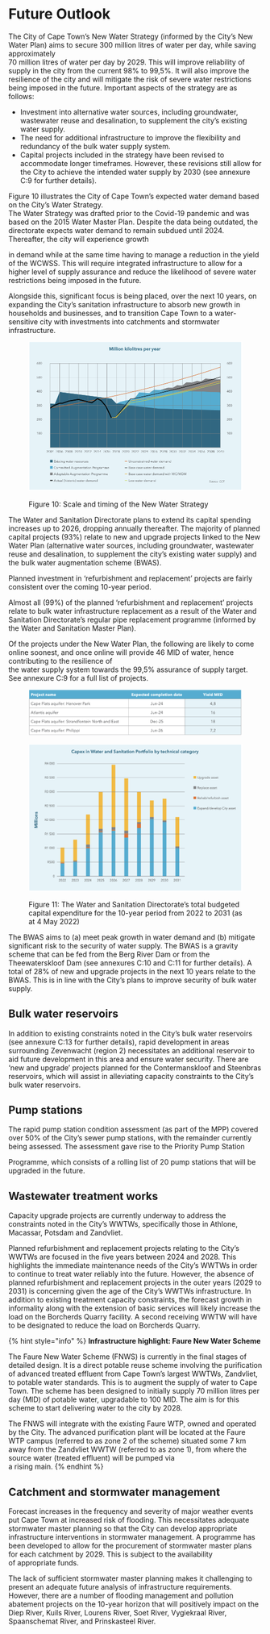 # Future Outlook

The City of Cape Town’s New Water Strategy (informed by the City’s New Water Plan) aims to secure 300 million litres of water per day, while saving approximately\
70 million litres of water per day by 2029. This will improve reliability of supply in the city from the current 98% to 99,5%. It will also improve the resilience of the city and will mitigate the risk of severe water restrictions being imposed in the future. Important aspects of the strategy are as follows:

* Investment into alternative water sources, including groundwater, wastewater reuse and desalination, to supplement the city’s existing water supply.
* The need for additional infrastructure to improve the flexibility and redundancy of the bulk water supply system.
* Capital projects included in the strategy have been revised to accommodate longer timeframes. However, these revisions still allow for the City to achieve the intended water supply by 2030 (see annexure C:9 for further details).

Figure 10 illustrates the City of Cape Town’s expected water demand based on the City’s Water Strategy.\
The Water Strategy was drafted prior to the Covid-19 pandemic and was based on the 2015 Water Master Plan. Despite the data being outdated, the directorate expects water demand to remain subdued until 2024. Thereafter, the city will experience growth

in demand while at the same time having to manage a reduction in the yield of the WCWSS. This will require integrated infrastructure to allow for a higher level of supply assurance and reduce the likelihood of severe water restrictions being imposed in the future.

Alongside this, significant focus is being placed, over the next 10 years, on expanding the City’s sanitation infrastructure to absorb new growth in households and businesses, and to transition Cape Town to a water-sensitive city with investments into catchments and stormwater infrastructure.

<figure><img src="../.gitbook/assets/image.png" alt=""><figcaption><p>Figure 10: Scale and timing of the New Water Strategy</p></figcaption></figure>

The Water and Sanitation Directorate plans to extend its capital spending increases up to 2026, dropping annually thereafter. The majority of planned capital projects (93%) relate to new and upgrade projects linked to the New Water Plan (alternative water sources, including groundwater, wastewater reuse and desalination, to supplement the city’s existing water supply) and the bulk water augmentation scheme (BWAS).

Planned investment in ‘refurbishment and replacement’ projects are fairly consistent over the coming 10-year period.

Almost all (99%) of the planned ‘refurbishment and replacement’ projects relate to bulk water infrastructure replacement as a result of the Water and Sanitation Directorate’s regular pipe replacement programme (informed by the Water and Sanitation Master Plan).

Of the projects under the New Water Plan, the following are likely to come online soonest, and once online will provide 46 MlD of water, hence contributing to the resilience of\
the water supply system towards the 99,5% assurance of supply target. See annexure C:9 for a full list of projects.

<figure><img src="../.gitbook/assets/image (28).png" alt=""><figcaption></figcaption></figure>

<figure><img src="../.gitbook/assets/image (19).png" alt=""><figcaption><p>Figure 11: The Water and Sanitation Directorate’s total budgeted capital expenditure for the 10-year period from 2022 to 2031 (as at 4 May 2022)</p></figcaption></figure>

The BWAS aims to (a) meet peak growth in water demand and (b) mitigate significant risk to the security of water supply. The BWAS is a gravity scheme that can be fed from the Berg River Dam or from the Theewaterskloof Dam (see annexures C:10 and C:11 for further details). A total of 28% of new and upgrade projects in the next 10 years relate to the BWAS. This is in line with the City’s plans to improve security of bulk water supply.

## Bulk water reservoirs

In addition to existing constraints noted in the City’s bulk water reservoirs (see annexure C:13 for further details), rapid development in areas surrounding Zevenwacht (region 2) necessitates an additional reservoir to aid future development in this area and ensure water security. There are ‘new and upgrade’ projects planned for the Contermanskloof and Steenbras reservoirs, which will assist in alleviating capacity constraints to the City’s bulk water reservoirs.

## Pump stations

The rapid pump station condition assessment (as part of the MPP) covered over 50% of the City’s sewer pump stations, with the remainder currently being assessed. The assessment gave rise to the Priority Pump Station

Programme, which consists of a rolling list of 20 pump stations that will be upgraded in the future.

## Wastewater treatment works

Capacity upgrade projects are currently underway to address the constraints noted in the City’s WWTWs, specifically those in Athlone, Macassar, Potsdam and Zandvliet.

Planned refurbishment and replacement projects relating to the City’s WWTWs are focused in the five years between 2024 and 2028. This highlights the immediate maintenance needs of the City’s WWTWs in order to continue to treat water reliably into the future. However, the absence of planned refurbishment and replacement projects in the outer years (2029 to 2031) is concerning given the age of the City’s WWTWs infrastructure. In addition to existing treatment capacity constraints, the forecast growth in informality along with the extension of basic services will likely increase the load on the Borcherds Quarry facility. A second receiving WWTW will have to be designated to reduce the load on Borcherds Quarry.

{% hint style="info" %}
**Infrastructure highlight: Faure New Water Scheme**

The Faure New Water Scheme (FNWS) is currently in the final stages of detailed design. It is a direct potable reuse scheme involving the purification of advanced treated effluent from Cape Town’s largest WWTWs, Zandvliet, to potable water standards. This is to augment the supply of water to Cape Town. The scheme has been designed to initially supply 70 million litres per day (MlD) of potable water, upgradable to 100 MlD. The aim is for this scheme to start delivering water to the city by 2028.

The FNWS will integrate with the existing Faure WTP, owned and operated by the City. The advanced purification plant will be located at the Faure WTP campus (referred to as zone 2 of the scheme) situated some 7 km away from the Zandvliet WWTW (referred to as zone 1), from where the source water (treated effluent) will be pumped via\
a rising main.
{% endhint %}

## Catchment and stormwater management

Forecast increases in the frequency and severity of major weather events put Cape Town at increased risk of flooding. This necessitates adequate stormwater master planning so that the City can develop appropriate infrastructure interventions in stormwater management. A programme has been developed to allow for the procurement of stormwater master plans for each catchment by 2029. This is subject to the availability\
of appropriate funds.

The lack of sufficient stormwater master planning makes it challenging to present an adequate future analysis of infrastructure requirements. However, there are a number of flooding management and pollution abatement projects on the 10-year horizon that will positively impact on the Diep River, Kuils River, Lourens River, Soet River, Vygiekraal River, Spaanschemat River, and Prinskasteel River.
